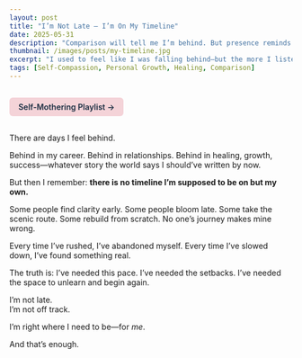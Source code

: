 ```yaml
---
layout: post
title: "I’m Not Late — I’m On My Timeline"
date: 2025-05-31
description: "Comparison will tell me I’m behind. But presence reminds me I’m exactly where I need to be."
thumbnail: /images/posts/my-timeline.jpg
excerpt: "I used to feel like I was falling behind—but the more I listen inward, the more I realise I’m exactly where I’m meant to be."
tags: [Self-Compassion, Personal Growth, Healing, Comparison]
---
```


<a href="https://music.youtube.com/playlist?list=PLuO5E1rh5RqIzePJeOjdXo62gwnYJ748_&si=NvtF0mzI9Sx2IoPu&shuffle=1" 
   target="_blank" 
   class="back-button"
   style="display:inline-block; margin: 1rem auto; background-color: #F4D3D8; color: #1A2D41; padding: 0.5rem 1rem; border-radius: 6px; font-weight: 600; text-decoration: none;">
  Self‑Mothering Playlist →
</a>

There are days I feel behind.

Behind in my career. Behind in relationships. Behind in healing, growth, success—whatever story the world says I should’ve written by now.

But then I remember: **there is no timeline I’m supposed to be on but my own.**

Some people find clarity early. Some people bloom late. Some take the scenic route. Some rebuild from scratch. No one’s journey makes mine wrong.

Every time I’ve rushed, I’ve abandoned myself. Every time I’ve slowed down, I’ve found something real.

The truth is: I’ve needed this pace. I’ve needed the setbacks. I’ve needed the space to unlearn and begin again.

I’m not late.  
I’m not off track.

I’m right where I need to be—for *me*.

And that’s enough.
